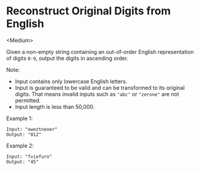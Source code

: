 # Reconstruct Original Digits from English

\<Medium>

Given a non-empty string containing an out-of-order English representation of
digits `0-9`, output the digits in ascending order.

Note:
- Input contains only lowercase English letters.
- Input is guaranteed to be valid and can be transformed to its original digits.
  That means invalid inputs such as `"abc"` or `"zerone"` are not permitted.
- Input length is less than 50,000.

Example 1:
```
Input: "owoztneoer"
Output: "012"
```

Example 2:
```
Input: "fviefuro"
Output: "45"
```
